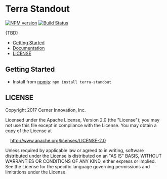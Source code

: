 # Terra Standout


[![NPM version](http://img.shields.io/npm/v/terra-standout.svg)](https://www.npmjs.org/package/terra-standout)
[![Build Status](https://travis-ci.org/cerner/terra-ui.svg?branch=master)](https://travis-ci.org/cerner/terra-ui)

{TBD}

- [Getting Started](#getting-started)
- [Documentation](docs/)
- [LICENSE](#license)

## Getting Started

- Install from [npmjs](https://www.npmjs.com): `npm install terra-standout`

## LICENSE

Copyright 2017 Cerner Innovation, Inc.

Licensed under the Apache License, Version 2.0 (the "License"); you may not use this file except in compliance with the License. You may obtain a copy of the License at

&nbsp;&nbsp;&nbsp;&nbsp;http://www.apache.org/licenses/LICENSE-2.0

Unless required by applicable law or agreed to in writing, software distributed under the License is distributed on an "AS IS" BASIS, WITHOUT WARRANTIES OR CONDITIONS OF ANY KIND, either express or implied. See the License for the specific language governing permissions and limitations under the License.
